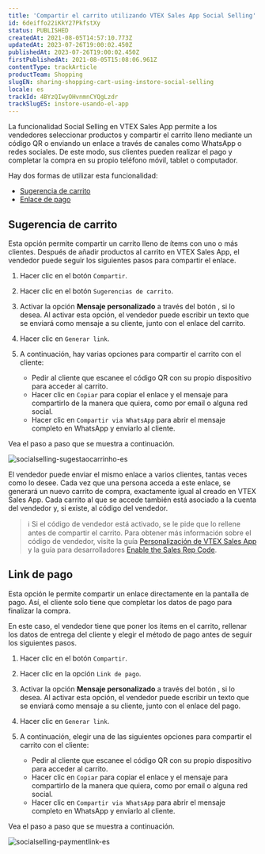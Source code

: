 ```yaml
---
title: 'Compartir el carrito utilizando VTEX Sales App Social Selling'
id: 6deiffo22iKkY27PkfstXy
status: PUBLISHED
createdAt: 2021-08-05T14:57:10.773Z
updatedAt: 2023-07-26T19:00:02.450Z
publishedAt: 2023-07-26T19:00:02.450Z
firstPublishedAt: 2021-08-05T15:08:06.961Z
contentType: trackArticle
productTeam: Shopping
slugEN: sharing-shopping-cart-using-instore-social-selling
locale: es
trackId: 4BYzQIwyOHvnmnCYQgLzdr
trackSlugES: instore-usando-el-app
---
```


La funcionalidad Social Selling en VTEX Sales App permite a los vendedores seleccionar productos y compartir el carrito lleno mediante un código QR o enviando un enlace a través de canales como WhatsApp o redes sociales. De este modo, sus clientes pueden realizar el pago y completar la compra en su propio teléfono móvil, tablet o computador.

Hay dos formas de utilizar esta funcionalidad:

* [Sugerencia de carrito](#sugerencia-de-carrito)
* [Enlace de pago](#enlace-de-pago)

## Sugerencia de carrito

Esta opción permite compartir un carrito lleno de ítems con uno o más clientes. Después de añadir productos al carrito en VTEX Sales App, el vendedor puede seguir los siguientes pasos para compartir el enlace.

1. Hacer clic en el botón `Compartir`.
2. Hacer clic en el botón `Sugerencias de carrito`.
3. Activar la opción **Mensaje personalizado** a través del botón <i class="fas fa-toggle-on"></i>, si lo desea. Al activar esta opción, el vendedor puede escribir un texto que se enviará como mensaje a su cliente, junto con el enlace del carrito.
4. Hacer clic en `Generar link`.
5. A continuación, hay varias opciones para compartir el carrito con el cliente:

   * Pedir al cliente que escanee el código QR con su propio dispositivo para acceder al carrito.
   * Hacer clic en `Copiar` para copiar el enlace y el mensaje para compartirlo de la manera que quiera, como por email o alguna red social.
   * Hacer clic en `Compartir via WhatsApp` para abrir el mensaje completo en WhatsApp y enviarlo al cliente.

Vea el paso a paso que se muestra a continuación.

![socialselling-sugestaocarrinho-es](//images.ctfassets.net/alneenqid6w5/4UJM2FglGqcJGdFJqZ9AQg/dccf53fd6fdac19cd750717c4dd4a0be/socialselling-sugestaocarrinho-es.gif)

El vendedor puede enviar el mismo enlace a varios clientes, tantas veces como lo desee. Cada vez que una persona acceda a este enlace, se generará un nuevo carrito de compra, exactamente igual al creado en VTEX Sales App. Cada carrito al que se accede también está asociado a la cuenta del vendedor y, si existe, al código del vendedor.

>ℹ️ Si el código de vendedor está activado, se le pide que lo rellene antes de compartir el carrito. Para obtener más información sobre el código de vendedor, visite la guía [Personalización de VTEX Sales App](https://help.vtex.com/es/tracks/instore-primeros-pasos-y-configuracion--zav76TFEZlAjnyBVL5tRc/Rby973h1l9tEM4C1YrzwZ) y la guía para desarrolladores [Enable the Sales Rep Code](https://developers.vtex.com/vtex-rest-api/docs/sales-rep-code).

## Link de pago

Esta opción le permite compartir un enlace directamente en la pantalla de pago. Así, el cliente solo tiene que completar los datos de pago para finalizar la compra.

En este caso, el vendedor tiene que poner los ítems en el carrito, rellenar los datos de entrega del cliente y elegir el método de pago antes de seguir los siguientes pasos.

1. Hacer clic en el botón `Compartir`.
2. Hacer clic en la opción `Link de pago`.
3. Activar la opción **Mensaje personalizado** a través del botón <i class="fas fa-toggle-on"></i>, si lo desea. Al activar esta opción, el vendedor puede escribir un texto que se enviará como mensaje a su cliente, junto con el enlace del pago.
4. Hacer clic en `Generar link`.
5. A continuación, elegir una de las siguientes opciones para compartir el carrito con el cliente:

    * Pedir al cliente que escanee el código QR con su propio dispositivo para acceder al carrito.
    * Hacer clic en `Copiar` para copiar el enlace y el mensaje para compartirlo de la manera que quiera, como por email o alguna red social.
    * Hacer clic en `Compartir via WhatsApp` para abrir el mensaje completo en WhatsApp y enviarlo al cliente.

Vea el paso a paso que se muestra a continuación.

![socialselling-paymentlink-es](//images.ctfassets.net/alneenqid6w5/hCgVTtE5YrsUFA2WHKrny/3690f99dd3ac16dd3ae0f90c2bf85cc1/socialselling-paymentlink-es.gif)
